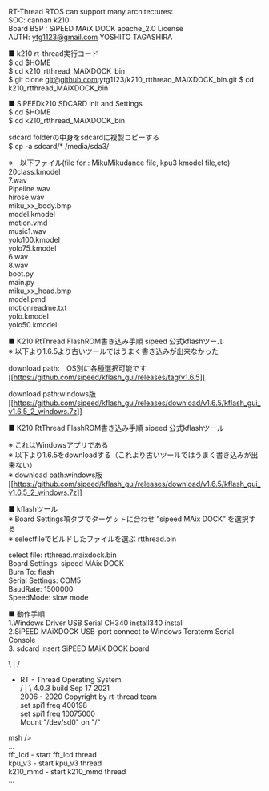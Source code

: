RT-Thread RTOS can support many architectures:<br>
SOC: cannan k210 <br>
Board BSP : SiPEED MAiX DOCK
apache_2.0 License<br>
AUTH: ytg1123@gmail.com YOSHITO TAGASHIRA 


■  k210 rt-thread実行コード <br>
$ cd $HOME<br>
$ cd k210_rtthread_MAiXDOCK_bin<br>
$ git clone git@github.com:ytg1123/k210_rtthread_MAiXDOCK_bin.git
$ cd k210_rtthread_MAiXDOCK_bin<br>

■  SiPEEDk210 SDCARD init and Settings <br>
$ cd $HOME<br>
$ cd k210_rtthread_MAiXDOCK_bin<br>

sdcard folderの中身をsdcardに複製コピーする<br>
$ cp -a sdcard/* /media/sda3/<br>

※　以下ファイル(file for : MikuMikudance file, kpu3 kmodel file,etc)<br>
20class.kmodel  <br>
7.wav  <br>
Pipeline.wav  <br>
hirose.wav  <br>
miku_xx_body.bmp  <br>
model.kmodel  <br>
motion.vmd        <br>
music1.wav   <br>
yolo100.kmodel  <br>
yolo75.kmodel <br>
6.wav           <br>
8.wav  <br>
boot.py       <br>
main.py     <br>
miku_xx_head.bmp  <br>
model.pmd     <br>
motionreadme.txt  <br>
yolo.kmodel  <br>
yolo50.kmodel <br>

■  K210 RtThread FlashROM書き込み手順 sipeed 公式kflashツール<br>
※ 以下より1.6.5より古いツールではうまく書き込みが出来なかった<br>

download path:　OS別に各種選択可能です<br>
[[https://github.com/sipeed/kflash_gui/releases/tag/v1.6.5]]<br>

download path:windows版<br>
[[https://github.com/sipeed/kflash_gui/releases/download/v1.6.5/kflash_gui_v1.6.5_2_windows.7z]]<br>

■ K210 RtThread FlashROM書き込み手順 sipeed 公式kflashツール<br>

※ これはWindowsアプリである<br>
※ 以下より1.6.5をdownloadする（これより古いツールではうまく書き込みが出来ない）<br>
※ download path:windows版<br>
[[https://github.com/sipeed/kflash_gui/releases/download/v1.6.5/kflash_gui_v1.6.5_2_windows.7z]]<br>

■ kflashツール<br>
※ Board Settings項タブでターゲットに合わせ ”sipeed MAix DOCK” を選択する<br>
※ selectfileでビルドしたファイルを選ぶ rtthread.bin<br>

select file: rtthread.maixdock.bin <br>
Board Settings: sipeed MAix DOCK<br>
Burn To: flash<br>
Serial Settings: COM5<br>
BaudRate: 1500000<br>
SpeedMode: slow mode<br>


■  動作手順 <br>
1.Windows Driver USB Serial CH340 install340 install<br>
2.SiPEED MAiXDOCK USB-port connect to Windows Teraterm Serial Console<br>
3. sdcard insert SiPEED MAiX DOCK board

 \ | /<br>
- RT -     Thread Operating System<br>
 / | \     4.0.3 build Sep 17 2021<br>
 2006 - 2020 Copyright by rt-thread team<br>
set spi1 freq 400198<br>
set spi1 freq 10075000<br>
Mount "/dev/sd0" on "/"<br>

msh /><br>
...<br>
fft_lcd          - start fft_lcd thread<br>
kpu_v3           - start kpu_v3 thread<br>
k210_mmd         - start k210_mmd thread<br>
...<br>


